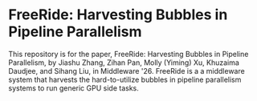 # FreeRide: Harvesting Bubbles in Pipeline Parallelism

This repository is for the paper, FreeRide: Harvesting Bubbles in Pipeline Parallelism, by Jiashu Zhang, Zihan Pan, Molly (Yiming) Xu, Khuzaima Daudjee, and Sihang Liu, in Middleware '26.
FreeRide is a a middleware system that harvests the hard-to-utilize bubbles in pipeline parallelism systems to run generic GPU side tasks.
